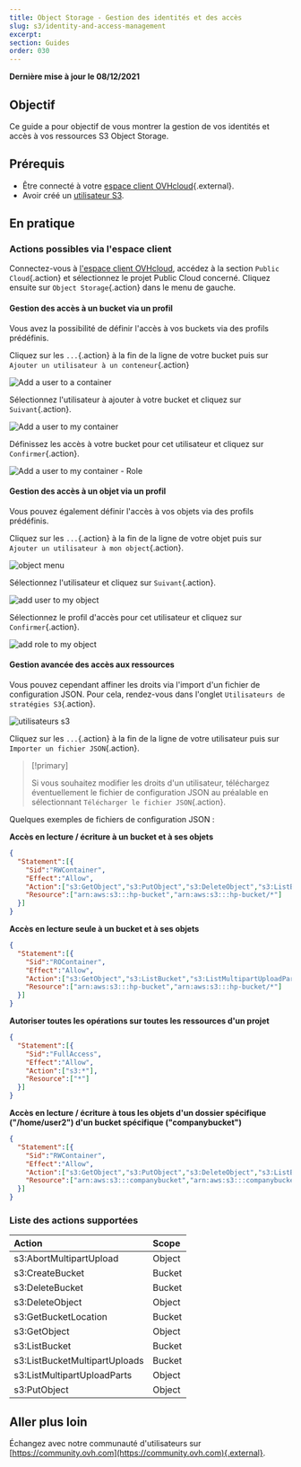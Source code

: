 ```yaml
---
title: Object Storage - Gestion des identités et des accès
slug: s3/identity-and-access-management
excerpt:
section: Guides
order: 030
---
```


**Dernière mise à jour le 08/12/2021**

## Objectif

Ce guide a pour objectif de vous montrer la gestion de vos identités et accès à vos ressources S3 Object Storage.

## Prérequis

- Être connecté à votre [espace client OVHcloud](https://ca.ovh.com/auth/?action=gotomanager&from=https://www.ovh.com/ca/fr/&ovhSubsidiary=qc){.external}.
- Avoir créé un [utilisateur S3](https://docs.ovh.com/ca/fr/storage/s3/debuter-avec-s3/).

## En pratique

### Actions possibles via l'espace client

Connectez-vous à [l'espace client OVHcloud](https://ca.ovh.com/auth/?action=gotomanager&from=https://www.ovh.com/ca/fr/&ovhSubsidiary=qc), accédez à la section `Public Cloud`{.action} et sélectionnez le projet Public Cloud concerné. Cliquez ensuite sur `Object Storage`{.action} dans le menu de gauche.

#### Gestion des accès à un bucket via un profil

Vous avez la possibilité de définir l'accès à vos buckets via des profils prédéfinis.

Cliquez sur les `...`{.action} à la fin de la ligne de votre bucket puis sur `Ajouter un utilisateur à un conteneur`{.action}

![Add a user to a container](images/HighPerf-Identity-and-Access-Management-20211110113315479.png)

Sélectionnez l'utilisateur à ajouter à votre bucket et cliquez sur `Suivant`{.action}.

![Add a user to my container](images/HighPerf-Identity-and-Access-Management-20211110113404779.png)

Définissez les accès à votre bucket pour cet utilisateur et cliquez sur `Confirmer`{.action}.

![Add a user to my container - Role](images/HighPerf-Identity-and-Access-Management-20211110113419531.png)

#### Gestion des accès à un objet via un profil

Vous pouvez également définir l'accès à vos objets via des profils prédéfinis.

Cliquez sur les `...`{.action} à la fin de la ligne de votre objet puis sur `Ajouter un utilisateur à mon object`{.action}.

![object menu](images/HighPerf-Identity-and-Access-Management-20211110120219742.png)

Sélectionnez l'utilisateur et cliquez sur `Suivant`{.action}.

![add user to my object](images/HighPerf-Identity-and-Access-Management-20211110120309990.png)

Sélectionnez le profil d'accès pour cet utilisateur et cliquez sur `Confirmer`{.action}.

![add role to my object](images/HighPerf-Identity-and-Access-Management-20211110120401943.png)

#### Gestion avancée des accès aux ressources

Vous pouvez cependant affiner les droits via l'import d'un fichier de configuration JSON. Pour cela, rendez-vous dans l'onglet `Utilisateurs de stratégies S3`{.action}.

![utilisateurs s3](images/HighPerf-Identity-and-Access-Management-20211110113756874.png)

Cliquez sur les `...`{.action} à la fin de la ligne de votre utilisateur puis sur `Importer un fichier JSON`{.action}.

> [!primary]
>
> Si vous souhaitez modifier les droits d'un utilisateur, téléchargez éventuellement le fichier de configuration JSON au préalable en sélectionnant `Télécharger le fichier JSON`{.action}.
>

Quelques exemples de fichiers de configuration JSON :

**Accès en lecture / écriture à un bucket et à ses objets**

```json
{
  "Statement":[{
    "Sid":"RWContainer",
    "Effect":"Allow",
    "Action":["s3:GetObject","s3:PutObject","s3:DeleteObject","s3:ListBucket","s3:ListMultipartUploadParts","s3:ListBucketMultipartUploads","s3:AbortMultipartUpload","s3:GetBucketLocation"],
    "Resource":["arn:aws:s3:::hp-bucket","arn:aws:s3:::hp-bucket/*"]
  }]
}
```

**Accès en lecture seule à un bucket et à ses objets**

```json
{
  "Statement":[{
    "Sid":"ROContainer",
    "Effect":"Allow",
    "Action":["s3:GetObject","s3:ListBucket","s3:ListMultipartUploadParts","s3:ListBucketMultipartUploads"],
    "Resource":["arn:aws:s3:::hp-bucket","arn:aws:s3:::hp-bucket/*"]
  }]
}
```

**Autoriser toutes les opérations sur toutes les ressources d'un projet**

```json
{
  "Statement":[{
    "Sid":"FullAccess",
    "Effect":"Allow",
    "Action":["s3:*"],
    "Resource":["*"]
  }]
}
```

**Accès en lecture / écriture à tous les objets d'un dossier spécifique ("/home/user2") d'un bucket spécifique ("companybucket")**

```json
{
  "Statement":[{
    "Sid":"RWContainer",
    "Effect":"Allow",
    "Action":["s3:GetObject","s3:PutObject","s3:DeleteObject","s3:ListBucket","s3:ListMultipartUploadParts","s3:ListBucketMultipartUploads","s3:AbortMultipartUpload","s3:GetBucketLocation"],
    "Resource":["arn:aws:s3:::companybucket","arn:aws:s3:::companybucket/home/user2/*"]
  }]
}
```


### Liste des actions supportées

| Action  | Scope  |
|:--|:--|
| s3:AbortMultipartUpload | Object |
| s3:CreateBucket | Bucket |
| s3:DeleteBucket | Bucket |
| s3:DeleteObject | Object |
| s3:GetBucketLocation | Bucket |
| s3:GetObject | Object |
| s3:ListBucket | Bucket |
| s3:ListBucketMultipartUploads | Bucket |
| s3:ListMultipartUploadParts | Object |
| s3:PutObject | Object |

## Aller plus loin

Échangez avec notre communauté d'utilisateurs sur [https://community.ovh.com](https://community.ovh.com){.external}.
